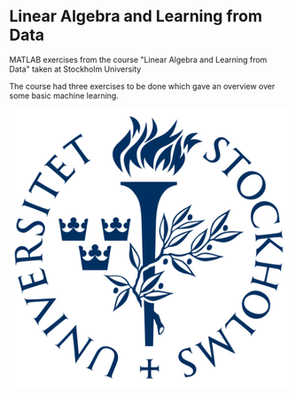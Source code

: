 # Linear Algebra and Learning from Data
MATLAB exercises from the course "Linear Algebra and Learning from Data" taken at Stockholm University

The course had three exercises to be done which gave an overview over some basic machine learning.



![alt text](https://github.com/LithuanianMathemator/LinAlgAndData/blob/main/Images/StockholmUniversity.png)
